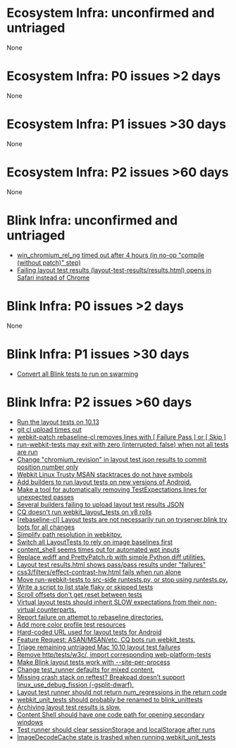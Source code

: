 # Ecosystem Infra: unconfirmed and untriaged
None

# Ecosystem Infra: P0 issues >2 days
None

# Ecosystem Infra: P1 issues >30 days
None

# Ecosystem Infra: P2 issues >60 days
None

# Blink Infra: unconfirmed and untriaged
* [win_chromium_rel_ng timed out after 4 hours (in no-op "compile (without patch)" step)](https://crbug.com/745033)
* [Failing layout test results (layout-test-results/results.html) opens in Safari instead of Chrome](https://crbug.com/734419)

# Blink Infra: P0 issues >2 days
None

# Blink Infra: P1 issues >30 days
* [Convert all Blink tests to run on swarming](https://crbug.com/524758)

# Blink Infra: P2 issues >60 days
* [Run the layout tests on 10.13](https://crbug.com/774301)
* [git cl upload times out](https://crbug.com/769932)
* [webkit-patch rebaseline-cl removes lines with [ Failure Pass ] or [ Skip ]](https://crbug.com/765273)
* [run-webkit-tests may exit with zero (interrupted: false) when not all tests are run](https://crbug.com/763163)
* [Change "chromium_revision" in layout test json results to commit position number only](https://crbug.com/750347)
* [Webkit Linux Trusty MSAN stacktraces do not have symbols](https://crbug.com/740277)
* [Add builders to run layout tests on new versions of Android.](https://crbug.com/733860)
* [Make a tool for automatically removing TestExpectations lines for unexpected passes](https://crbug.com/730704)
* [Several builders failing to upload layout test results JSON](https://crbug.com/730048)
* [CQ doesn't run webkit_layout_tests on v8 rolls](https://crbug.com/720623)
* [[rebaseline-cl] Layout tests are not necessarily run on tryserver.blink try bots for all changes](https://crbug.com/713265)
* [Simplify path resolution in webkitpy.](https://crbug.com/710535)
* [Switch all LayoutTests to rely on image baselines first](https://crbug.com/703899)
* [content_shell seems times out for automated wpt inputs](https://crbug.com/688468)
* [Replace wdiff and PrettyPatch.rb with simple Python diff utilities.](https://crbug.com/672651)
* [Layout test results.html shows pass/pass results under "failures"](https://crbug.com/664274)
* [css3/filters/effect-contrast-hw.html fails when run alone](https://crbug.com/653709)
* [Move run-webkit-tests to src-side runtests.py, or stop using runtests.py.](https://crbug.com/605496)
* [Write a script to list stale flaky or skipped tests](https://crbug.com/597797)
* [Scroll offsets don't get reset between tests](https://crbug.com/594672)
* [Virtual layout tests should inherit SLOW expectations from their non-virtual counterparts.](https://crbug.com/594216)
* [Report failure on attempt to rebaseline directories.](https://crbug.com/593450)
* [Add more color profile test resources](https://crbug.com/537077)
* [Hard-coded URL used for layout tests for Android](https://crbug.com/530257)
* [Feature Request: ASAN/MSAN/etc. CQ bots run webkit_tests.](https://crbug.com/526188)
* [Triage remaining untriaged Mac 10.10 layout test failures](https://crbug.com/509025)
* [Remove http/tests/w3c/, import corresponding web-platform-tests](https://crbug.com/498037)
* [Make Blink layout tests work with --site-per-process](https://crbug.com/477150)
* [Change test_runner defaults for mixed content.](https://crbug.com/462158)
* [Missing crash stack on reftest? Breakpad doesn’t support linux_use_debug_fission (-gsplit-dwarf).](https://crbug.com/369608)
* [Layout test runner should not return num_regressions in the return code](https://crbug.com/357866)
* [webkit_unit_tests should probably be renamed to blink_unittests](https://crbug.com/342182)
* [Archiving layout test results is slow.](https://crbug.com/310382)
* [Content Shell should have one code path for opening secondary windows](https://crbug.com/309760)
* [Test runner should clear sessionStorage and localStorage after runs](https://crbug.com/305357)
* [ImageDecodeCache state is trashed when running webkit_unit_tests](https://crbug.com/266088)

